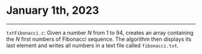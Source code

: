 # January 1th, 2023

---

`txtFibonacci.c`: Given a number _N_ from 1 to 94, creates an array containing the _N_ first numbers of Fibonacci sequence. The algorithm then displays its last element and writes all numbers in a text file called `fibonacci.txt`.
